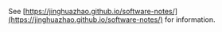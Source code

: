 See [https://jinghuazhao.github.io/software-notes/](https://jinghuazhao.github.io/software-notes/) for information.

